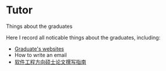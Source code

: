 # Tutor
Things about the graduates

Here I record all noticable things about the graduates, including:
+ [Graduate's websites](Students.md)
+ How to write an email
+ [软件工程方向硕士论文撰写指南](How2WriteThesis.md)
